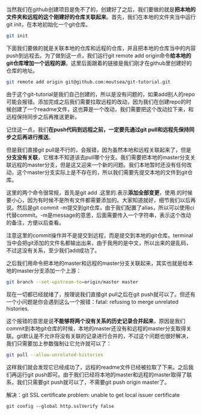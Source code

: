 当然我们在github创建项目是免不了的，创建好了之后，我们要做的就是**把本地的文件夹和远程的这个刚建好的仓库关联起来**。首先，我们在本地的文件夹当中运行git init，在本地初始化一个git仓库。

```bash
git init
```

下面我们要做的就是关联本地的仓库和远程的仓库，并且把本地的仓库当中的内容push到远程去。为了做到这一点，我们运行git remote add origin命令**给本地的git仓库增加一个远程的源**，这里后面跟着的链接是我们刚才在github里创建好的仓库的地址。

```bash
git remote add origin git@github.com:moutsea/git-tutorial.git
```

由于这个git-tutorial是我们自己创建的，所以是没有问题的，如果add别人的repo可能会报错。添加完成之后我们需要拉取远程的改动，因为我们在创建repo的时候创建了一个readme文件，这也算是一个改动，我们需要把这个改动拉下来，和远程保持同步之后再推送更新。

记住这一点，我们**在push代码到远程之前，一定要先通过git pull和远程先保持同步之后再进行推送**。

但是我们直接git pull是不行的，会报错，因为虽然本地和远程关联起来了，但是**分支没有关联**，它根本不知道该去pull哪个分支。我们需要把本地的master分支关联远程的master分支，但是这又迎来一个新的问题。我们本地暂时还没有任何改动，这个master分支实际上是不存在的，所以我们需要先提交本地的文件到git仓库。

这里的两个命令很常规，首先是git add .这里的.表示**添加全部变更**，使用.的时候要小心，因为有时候不是所有文件都需要添加的。大家知道就好，细节我们以后再说。然后是git commit -m提交到git仓库，由于我们配置了alias，所以可以使用ci代替commit。-m是message的意思，后面需要传入一个字符串，表示这个改动的备注，方便以后查看。

注意这里的commit操作并不是提交到远程，而是提交到本地的git仓库。terminal当中会把git添加的文件名都输出出来，由于我用的是中文，所以出来的是乱码，不过这没有关系，至少我们add成功了。

之后我们用命令把本地的master和远程的master分支关联起来，其实也就是给本地的master分支添加一个上游：

```bash
git branch --set-upstream-to=origin/master master
```

现在一切都已经就绪了，按理说我们直接git pull之后在git push就可以了。但还有一个小问题是你会遇到这么一个报错：fatal: refusing to merge unrelated histories.

这个报错的意思是说**不能够将两个没有关系的历史记录合并起来**，原因是我们commit到本地git仓库的时候，本地的master还没有和远程的master分支取得关联。git默认是不允许将没有关联的记录进行合并的，不过这个问题也很好解决，我们只需要加上参数强制让它允许就可以了：

```bash
git pull --allow-unrelated-histories
```

这样我们就会发现它已经成功了，远程的readme文件已经被拉取了下来。之后我们再运行git push即可。由于我们已经将本地的master和远程的master取得了联系，我们只需要git push就可以了，不需要git push origin master了。

解决：git SSL certificate problem: unable to get local issuer certificate

`git config --global http.sslVerify false`